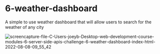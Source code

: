 # 6-weather-dashboard
A simple to use weather dashboard that will allow users to search for the weather of any city

![screencapture-file-C-Users-joeyb-Desktop-web-development-course-modules-6-server-side-apis-challenge-6-weather-dashboard-index-html-2022-08-08-09_55_42](https://user-images.githubusercontent.com/98803950/183472352-c01def01-4087-4b99-a0f6-e0b45964ab06.png)
